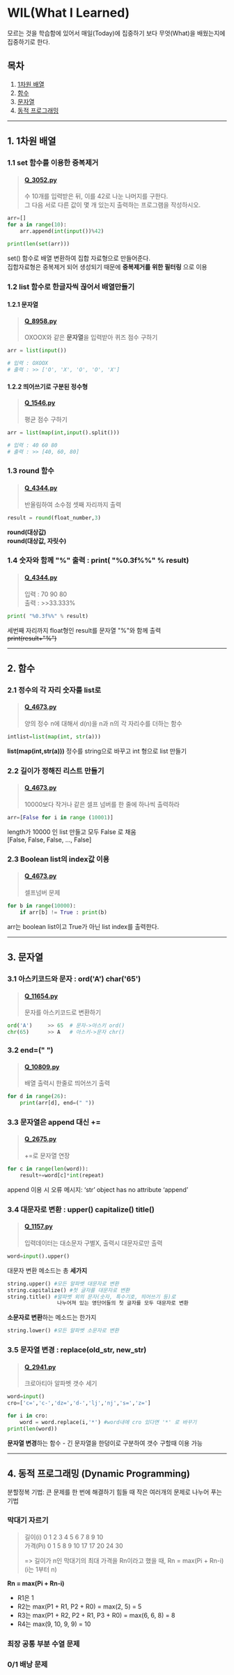 # WIL(What I Learned)
모르는 것을 학습함에 있어서 매일(Today)에 집중하기 보다 무엇(What)을 배웠는지에 집중하기로 한다.

## 목차
1. [1차원 배열](#1.-1차원-배열)
1. [함수](#2.-함수)
1. [문자열](#3.-문자열)
1. [동적 프로그래밍](#4.-동적-프로그래밍Dynamic-Programming)
-----

## 1. 1차원 배열
### 1.1 set 함수를 이용한 중복제거

>#### [Q_3052.py](https://www.acmicpc.net/problem/3052)
>수 10개를 입력받은 뒤, 이를 42로 나눈 나머지를 구한다.   
그 다음 서로 다른 값이 몇 개 있는지 출력하는 프로그램을 작성하시오.
```python
arr=[]
for a in range(10):
    arr.append(int(input())%42)

print(len(set(arr)))
```

set() 함수로 배열 변환하여 집합 자료형으로 만들어준다.   
집합자료형은 중복제거 되어 생성되기 때문에 **중복제거를 위한 필터링** 으로 이용


### 1.2 list 함수로 한글자씩 끊어서 배열만들기
#### 1.2.1 문자열

>#### [Q_8958.py](https://www.acmicpc.net/problem/8958)
>OXOOX와 같은 **문자열**을 입력받아 퀴즈 점수 구하기
```python
arr = list(input())

# 입력 : OXOOX    
# 출력 : >> ['O', 'X', 'O', 'O', 'X']
```
#### 1.2.2 띄어쓰기로 구분된 정수형
>#### [Q_1546.py](https://www.acmicpc.net/problem/1546)
>평균 점수 구하기
```python
arr = list(map(int,input().split()))

# 입력 : 40 60 80    
# 출력 : >> [40, 60, 80]
```

### 1.3 round 함수
> #### [Q_4344.py](https://www.acmicpc.net/problem/4344)
> 반올림하여 소수점 셋째 자리까지 출력
```python
result = round(float_number,3)
```
**round(대상값)**   
**round(대상값, 자릿수)**     

### 1.4 숫자와 함께 "%" 출력 : print( "%0.3f%%" % result)
> #### [Q_4344.py](https://www.acmicpc.net/problem/4344)
> 입력 : 70 90 80   
> 출력 : >>33.333%
```python
print( "%0.3f%%" % result)
```
세번째 자리까지 float형인 result를 문자열 "%"와 함께 출력   
~~print(result+"%")~~

------
## 2. 함수
### 2.1 정수의 각 자리 숫자를 list로 

>#### [Q_4673.py](https://www.acmicpc.net/problem/4673)
>양의 정수 n에 대해서 d(n)을 n과 n의 각 자리수를 더하는 함수
```python
intlist=list(map(int, str(a)))
```
**list(map(int,str(a)))**
정수를 string으로 바꾸고 int 형으로 list 만들기

### 2.2 길이가 정해진 리스트 만들기

>#### [Q_4673.py](https://www.acmicpc.net/problem/4673)
>10000보다 작거나 같은 셀프 넘버를 한 줄에 하나씩 출력하라
```python
arr=[False for i in range (10001)]
```
length가 10000 인 list 만들고 모두 False 로 채움    
[False, False, False, ..., False]

### 2.3 Boolean list의 index값 이용

>#### [Q_4673.py](https://www.acmicpc.net/problem/4673)
>셀프넘버 문제
```python
for b in range(10000):
    if arr[b] != True : print(b)
```
arr는 boolean list이고 True가 아닌 list index를 출력한다.

------

## 3. 문자열
### 3.1 아스키코드와 문자 : ord('A') char('65')
>#### [Q_11654.py](https://www.acmicpc.net/problem/11654)
> 문자를 아스키코드로 변환하기
```python
ord('A')     >> 65  # 문자->아스키 ord()
chr(65)      >> A   # 아스키->문자 chr()
```

### 3.2 end=(" ")
>#### [Q_10809.py](https://www.acmicpc.net/problem/10809)
> 배열 출력시 한줄로 띄어쓰기 출력
```python
for d in range(26):
    print(arr[d], end=(" "))
```

### 3.3 문자열은 append 대신 +=
>#### [Q_2675.py](https://www.acmicpc.net/problem/2675)
> +=로 문자열 연장
```python
for c in range(len(word)):
    result+=word[c]*int(repeat)
```
append 이용 시 오류 메시지: ‘str’ object has no attribute ‘append’

### 3.4 대문자로 변환 : upper() capitalize() title()
>#### [Q_1157.py](https://www.acmicpc.net/problem/1157)
> 입력데이터는 대소문자 구별X, 출력시 대문자로만 출력
```python
word=input().upper()
```
대문자 변환 메소드는 총 **세가지**

```python
string.upper() #모든 알파벳 대문자로 변환
string.capitalize() #첫 글자를 대문자로 변환
string.title() #알파벳 외의 문자(숫자, 특수기호, 띄어쓰기 등)로 
                나누어져 있는 영단어들의 첫 글자를 모두 대문자로 변환
```

**소문자로 변환**하는 메소드는 한가지
```python
string.lower() #모든 알파벳 소문자로 변환
```
### 3.5 문자열 변경 : replace(old_str, new_str)
>#### [Q_2941.py](https://www.acmicpc.net/problem/2941)
> 크로아티아 알파벳 갯수 세기
```python
word=input()
cro=['c=','c-','dz=','d-','lj','nj','s=','z=']

for i in cro:
    word = word.replace(i,'*') #word내에 cro 있다면 '*' 로 바꾸기
print(len(word))
```
**문자열 변경**하는 함수 - 긴 문자열을 한덩이로 구분하여 갯수 구할때 이용 가능

-------

## 4. 동적 프로그래밍 (Dynamic Programming)
분할정복 기법: 큰 문제를 한 번에 해결하기 힘들 때 작은 여러개의 문제로 나누어 푸는 기법
### 막대기 자르기
> 길이(i) 0 1 2 3 4 5 6 7 8 9 10   
가격(Pi) 0 1 5 8 9 10 17 17 20 24 30 
> 
> => 길이가 n인 막대기의 최대 가격을 Rn이라고 했을 때, Rn = max(Pi + Rn-i) (i는 1부터 n)

**Rn = max(Pi + Rn-i)**   
- R1은 1   
- R2는 max(P1 + R1, P2 + R0) = max(2, 5) = 5    
- R3는 max(P1 + R2, P2 + R1, P3 + R0) = max(6, 6, 8) = 8    
- R4는 max(9, 10, 9, 9) = 10   

### 최장 공통 부분 수열 문제

### 0/1 배낭 문제


